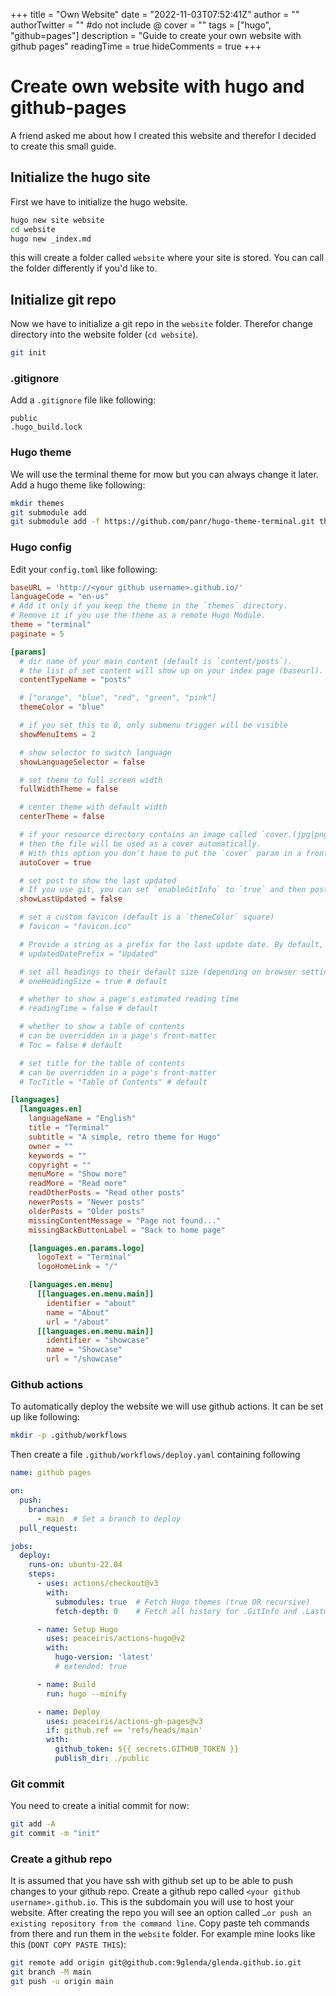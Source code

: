 +++
title = "Own Website"
date = "2022-11-03T07:52:41Z"
author = ""
authorTwitter = "" #do not include @
cover = ""
tags = ["hugo", "github=pages"]
description = "Guide to create your own website with github pages"
readingTime = true
hideComments = true
+++
# Create own website with hugo and github-pages
A friend asked me about how I created this website and therefor I decided to create this small guide.

## Initialize the hugo site
First we have to initialize the hugo website.
```sh
hugo new site website
cd website
hugo new _index.md
```
this will create a folder called `website` where your site is stored.
You can call the folder differently if you'd like to.
## Initialize git repo
Now we have to initialize a git repo in the `website` folder.
Therefor change directory into the website folder (`cd website`).
```sh
git init
```
### .gitignore
Add a `.gitignore` file like following:
```gitignore
public
.hugo_build.lock
```
### Hugo theme
We will use the terminal theme for mow but you can always change it later.
Add a hugo theme like following:
```sh
mkdir themes
git submodule add
git submodule add -f https://github.com/panr/hugo-theme-terminal.git themes/terminal
```
### Hugo config
Edit your `config.toml` like following:
```toml
baseURL = 'http://<your github username>.github.io/'
languageCode = "en-us"
# Add it only if you keep the theme in the `themes` directory.
# Remove it if you use the theme as a remote Hugo Module.
theme = "terminal"
paginate = 5

[params]
  # dir name of your main content (default is `content/posts`).
  # the list of set content will show up on your index page (baseurl).
  contentTypeName = "posts"

  # ["orange", "blue", "red", "green", "pink"]
  themeColor = "blue"

  # if you set this to 0, only submenu trigger will be visible
  showMenuItems = 2

  # show selector to switch language
  showLanguageSelector = false

  # set theme to full screen width
  fullWidthTheme = false

  # center theme with default width
  centerTheme = false

  # if your resource directory contains an image called `cover.(jpg|png|webp)`,
  # then the file will be used as a cover automatically.
  # With this option you don't have to put the `cover` param in a front-matter.
  autoCover = true

  # set post to show the last updated
  # If you use git, you can set `enableGitInfo` to `true` and then post will automatically get the last updated
  showLastUpdated = false

  # set a custom favicon (default is a `themeColor` square)
  # favicon = "favicon.ico"

  # Provide a string as a prefix for the last update date. By default, it looks like this: 2020-xx-xx [Updated: 2020-xx-xx] :: Author
  # updatedDatePrefix = "Updated"

  # set all headings to their default size (depending on browser settings)
  # oneHeadingSize = true # default

  # whether to show a page's estimated reading time
  # readingTime = false # default

  # whether to show a table of contents
  # can be overridden in a page's front-matter
  # Toc = false # default

  # set title for the table of contents
  # can be overridden in a page's front-matter
  # TocTitle = "Table of Contents" # default

[languages]
  [languages.en]
    languageName = "English"
    title = "Terminal"
    subtitle = "A simple, retro theme for Hugo"
    owner = ""
    keywords = ""
    copyright = ""
    menuMore = "Show more"
    readMore = "Read more"
    readOtherPosts = "Read other posts"
    newerPosts = "Newer posts"
    olderPosts = "Older posts"
    missingContentMessage = "Page not found..."
    missingBackButtonLabel = "Back to home page"

    [languages.en.params.logo]
      logoText = "Terminal"
      logoHomeLink = "/"

    [languages.en.menu]
      [[languages.en.menu.main]]
        identifier = "about"
        name = "About"
        url = "/about"
      [[languages.en.menu.main]]
        identifier = "showcase"
        name = "Showcase"
        url = "/showcase"
```
### Github actions 
To automatically deploy the website we will use github actions.
It can be set up like following:
```sh
mkdir -p .github/workflows
```
Then create a file `.github/workflows/deploy.yaml` containing following
```yaml
name: github pages

on:
  push:
    branches:
      - main  # Set a branch to deploy
  pull_request:

jobs:
  deploy:
    runs-on: ubuntu-22.04
    steps:
      - uses: actions/checkout@v3
        with:
          submodules: true  # Fetch Hugo themes (true OR recursive)
          fetch-depth: 0    # Fetch all history for .GitInfo and .Lastmod

      - name: Setup Hugo
        uses: peaceiris/actions-hugo@v2
        with:
          hugo-version: 'latest'
          # extended: true

      - name: Build
        run: hugo --minify

      - name: Deploy
        uses: peaceiris/actions-gh-pages@v3
        if: github.ref == 'refs/heads/main'
        with:
          github_token: ${{ secrets.GITHUB_TOKEN }}
          publish_dir: ./public
```
### Git commit
You need to create a initial commit for now:
```sh
git add -A
git commit -m "init"
```
### Create a github repo
It is assumed that you have ssh with github set up to be able to push changes to your github repo.
Create a github repo called `<your github username>.github.io`. This is the subdomain you will use to host your website.
After creating the repo you will see an option called `…or push an existing repository from the command line`. Copy paste teh commands from there and run them in the `website` folder.
For example mine looks like this (`DONT COPY PASTE THIS`):
```sh
git remote add origin git@github.com:9glenda/glenda.github.io.git
git branch -M main
git push -u origin main
```

